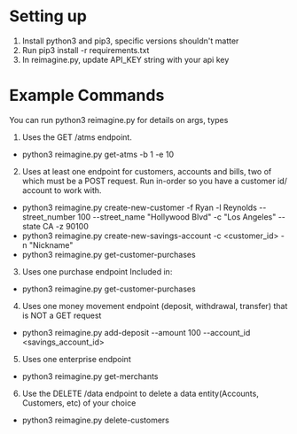 # Setting up
1. Install python3 and pip3, specific versions shouldn't matter
2. Run pip3 install -r requirements.txt
3. In reimagine.py, update API_KEY string with your api key

# Example Commands
You can run python3 reimagine.py <command-name> for details on args, types

1. Uses the GET /atms endpoint.
- python3 reimagine.py get-atms -b 1 -e 10

2. Uses at least one endpoint for customers, accounts and bills, two of which must be a POST request.
Run in-order so you have a customer id/ account to work with.</b>
- python3 reimagine.py create-new-customer -f Ryan -l Reynolds --street_number 100 --street_name "Hollywood Blvd" -c "Los Angeles" --state CA -z 90100
- python3 reimagine.py create-new-savings-account -c <customer_id> -n "Nickname"
- python3 reimagine.py get-customer-purchases

3. Uses one purchase endpoint
Included in:
- python3 reimagine.py get-customer-purchases

4. Uses one money movement endpoint (deposit, withdrawal, transfer) that is NOT a GET request
- python3 reimagine.py add-deposit --amount 100 --account_id <savings_account_id>

5. Uses one enterprise endpoint
- python3 reimagine.py get-merchants

6. Use the DELETE /data endpoint to delete a data entity(Accounts, Customers, etc) of your choice
- python3 reimagine.py delete-customers
